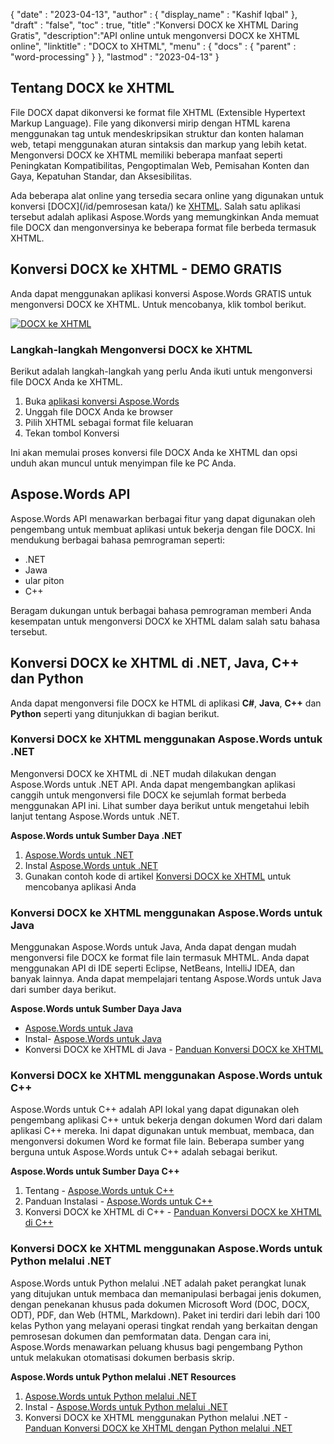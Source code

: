 {
  "date" : "2023-04-13",
  "author" : {
    "display_name" : "Kashif Iqbal"
},
  "draft" : "false",
  "toc" : true,
  "title" :"Konversi DOCX ke XHTML Daring Gratis",
  "description":"API online untuk mengonversi DOCX ke XHTML online",
  "linktitle" : "DOCX to XHTML",
  "menu" : {
    "docs" : {
      "parent" : "word-processing"
}
},
  "lastmod" : "2023-04-13"
}

## Tentang DOCX ke XHTML

File DOCX dapat dikonversi ke format file XHTML (Extensible Hypertext Markup Language). File yang dikonversi mirip dengan HTML karena menggunakan tag untuk mendeskripsikan struktur dan konten halaman web, tetapi menggunakan aturan sintaksis dan markup yang lebih ketat. Mengonversi DOCX ke XHTML memiliki beberapa manfaat seperti Peningkatan Kompatibilitas, Pengoptimalan Web, Pemisahan Konten dan Gaya, Kepatuhan Standar, dan Aksesibilitas.

Ada beberapa alat online yang tersedia secara online yang digunakan untuk konversi [DOCX](/id/pemrosesan kata/) ke [XHTML](/id/web/xhtml/). Salah satu aplikasi tersebut adalah aplikasi Aspose.Words yang memungkinkan Anda memuat file DOCX dan mengonversinya ke beberapa format file berbeda termasuk XHTML.

## Konversi DOCX ke XHTML - DEMO GRATIS

Anda dapat menggunakan aplikasi konversi Aspose.Words GRATIS untuk mengonversi DOCX ke XHTML. Untuk mencobanya, klik tombol berikut.

[![DOCX ke XHTML](../docx-to-xhtml.png?width=120px&height=60px)](https://products.aspose.app/words/conversion/docx-to-xhtml)


### Langkah-langkah Mengonversi DOCX ke XHTML

Berikut adalah langkah-langkah yang perlu Anda ikuti untuk mengonversi file DOCX Anda ke XHTML.

1. Buka [aplikasi konversi Aspose.Words](https://products.aspose.app/words/conversion/docx-to-xhtml)
1. Unggah file DOCX Anda ke browser
1. Pilih XHTML sebagai format file keluaran
1. Tekan tombol Konversi

Ini akan memulai proses konversi file DOCX Anda ke XHTML dan opsi unduh akan muncul untuk menyimpan file ke PC Anda.

## Aspose.Words API

Aspose.Words API menawarkan berbagai fitur yang dapat digunakan oleh pengembang untuk membuat aplikasi untuk bekerja dengan file DOCX. Ini mendukung berbagai bahasa pemrograman seperti:

* .NET
* Jawa
* ular piton
* C++

Beragam dukungan untuk berbagai bahasa pemrograman memberi Anda kesempatan untuk mengonversi DOCX ke XHTML dalam salah satu bahasa tersebut.

## Konversi DOCX ke XHTML di .NET, Java, C++ dan Python

Anda dapat mengonversi file DOCX ke HTML di aplikasi **C#**, **Java**, **C++** dan **Python** seperti yang ditunjukkan di bagian berikut.

### Konversi DOCX ke XHTML menggunakan Aspose.Words untuk .NET

Mengonversi DOCX ke XHTML di .NET mudah dilakukan dengan Aspose.Words untuk .NET API. Anda dapat mengembangkan aplikasi canggih untuk mengonversi file DOCX ke sejumlah format berbeda menggunakan API ini. Lihat sumber daya berikut untuk mengetahui lebih lanjut tentang Aspose.Words untuk .NET.

**Aspose.Words untuk Sumber Daya .NET**

1. [Aspose.Words untuk .NET](https://products.aspose.com/words/net/)
1. Instal [Aspose.Words untuk .NET](https://docs.aspose.com/words/net/installation/)
1. Gunakan contoh kode di artikel [Konversi DOCX ke XHTML](https://docs.aspose.com/words/net/convert-a-document-to-html-mhtml-or-epub/) untuk mencobanya aplikasi Anda

### Konversi DOCX ke XHTML menggunakan Aspose.Words untuk Java

Menggunakan Aspose.Words untuk Java, Anda dapat dengan mudah mengonversi file DOCX ke format file lain termasuk MHTML. Anda dapat menggunakan API di IDE seperti Eclipse, NetBeans, IntelliJ IDEA, dan banyak lainnya. Anda dapat mempelajari tentang Aspose.Words untuk Java dari sumber daya berikut.

**Aspose.Words untuk Sumber Daya Java**

* [Aspose.Words untuk Java](https://products.aspose.com/words/java/)
* Instal- [Aspose.Words untuk Java](https://docs.aspose.com/words/java/installation/)
* Konversi DOCX ke XHTML di Java - [Panduan Konversi DOCX ke XHTML](https://docs.aspose.com/words/java/convert-a-document-to-html-mhtml-or-epub/)

### Konversi DOCX ke XHTML menggunakan Aspose.Words untuk C++

Aspose.Words untuk C++ adalah API lokal yang dapat digunakan oleh pengembang aplikasi C++ untuk bekerja dengan dokumen Word dari dalam aplikasi C++ mereka. Ini dapat digunakan untuk membuat, membaca, dan mengonversi dokumen Word ke format file lain. Beberapa sumber yang berguna untuk Aspose.Words untuk C++ adalah sebagai berikut.

**Aspose.Words untuk Sumber Daya C++**

1. Tentang - [Aspose.Words untuk C++](https://products.aspose.com/words/cpp/)
1. Panduan Instalasi - [Aspose.Words untuk C++](https://docs.aspose.com/words/cpp/installation/)
1. Konversi DOCX ke XHTML di C++ - [Panduan Konversi DOCX ke XHTML di C++](https://docs.aspose.com/words/cpp/convert-a-document-to-html-mhtml-or-epub/)

### Konversi DOCX ke XHTML menggunakan Aspose.Words untuk Python melalui .NET

Aspose.Words untuk Python melalui .NET adalah paket perangkat lunak yang ditujukan untuk membaca dan memanipulasi berbagai jenis dokumen, dengan penekanan khusus pada dokumen Microsoft Word (DOC, DOCX, ODT), PDF, dan Web (HTML, Markdown). Paket ini terdiri dari lebih dari 100 kelas Python yang melayani operasi tingkat rendah yang berkaitan dengan pemrosesan dokumen dan pemformatan data. Dengan cara ini, Aspose.Words menawarkan peluang khusus bagi pengembang Python untuk melakukan otomatisasi dokumen berbasis skrip.

**Aspose.Words untuk Python melalui .NET Resources**

1. [Aspose.Words untuk Python melalui .NET](https://products.aspose.com/words/python-net/)
1. Instal - [Aspose.Words untuk Python melalui .NET](https://releases.aspose.com/words/python/)
1. Konversi DOCX ke XHTML menggunakan Python melalui .NET - [Panduan Konversi DOCX ke XHTML dengan Python melalui .NET](https://docs.aspose.com/words/python-net/convert-a-document-to-html-mhtml-or-epub/)


